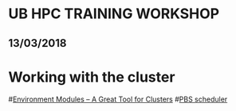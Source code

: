# UB HPC TRAINING WORKSHOP
## 13/03/2018

# Working with the cluster
#[Environment Modules – A Great Tool for Clusters](modules)
 #[PBS scheduler](scheduler)
 
